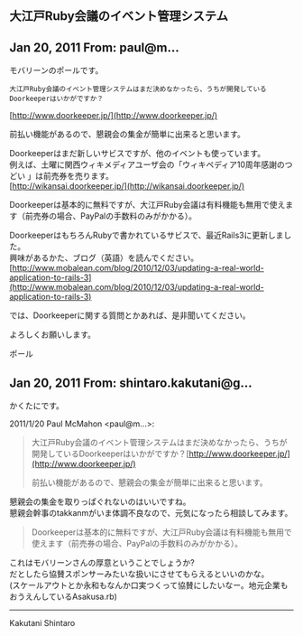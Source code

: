 ## 大江戸Ruby会議のイベント管理システム

## Jan 20, 2011 From: paul@m...

モバリーンのポールです。

    大江戸Ruby会議のイベント管理システムはまだ決めなかったら、うちが開発しているDoorkeeperはいかがですか？

[http://www.doorkeeper.jp/](http://www.doorkeeper.jp/)

前払い機能があるので、懇親会の集金が簡単に出来ると思います。

Doorkeeperはまだ新しいサビスですが、他のイベントも使っています。  
例えば、土曜に関西ウィキメディアユーザ会の「ウィキペディア10周年感謝のつどい 」は前売券を売ります。  
[http://wikansai.doorkeeper.jp/](http://wikansai.doorkeeper.jp/)

Doorkeeperは基本的に無料ですが、大江戸Ruby会議は有料機能も無用で使えます（前売券の場合、PayPalの手数料のみがかかる）。

DoorkeeperはもちろんRubyで書かれているサビスで、最近Rails3に更新しました。  
興味があるかた、ブログ（英語）を読んでください。  
[http://www.mobalean.com/blog/2010/12/03/updating-a-real-world-application-to-rails-3](http://www.mobalean.com/blog/2010/12/03/updating-a-real-world-application-to-rails-3)

では、Doorkeeperに関する質問とかあれば、是非聞いてください。

よろしくお願いします。

ポール

## Jan 20, 2011 From: shintaro.kakutani@g...

かくたにです。

2011/1/20 Paul McMahon \<paul@m...\>:

> 大江戸Ruby会議のイベント管理システムはまだ決めなかったら、うちが開発しているDoorkeeperはいかがですか？[http://www.doorkeeper.jp/](http://www.doorkeeper.jp/)
> 
> 前払い機能があるので、懇親会の集金が簡単に出来ると思います。

懇親会の集金を取りっぱぐれないのはいいですね。  
懇親会幹事のtakkanmがいま体調不良なので、元気になったら相談してみます。

> Doorkeeperは基本的に無料ですが、大江戸Ruby会議は有料機能も無用で使えます（前売券の場合、PayPalの手数料のみがかかる）。

これはモバリーンさんの厚意ということでしょうか?  
だとしたら協賛スポンサーみたいな扱いにさせてもらえるといいのかな。  
(スケールアウトとか永和もなんか口実つくって協賛にしたいなー。地元企業もおうえんしているAsakusa.rb)

* * *

Kakutani Shintaro

